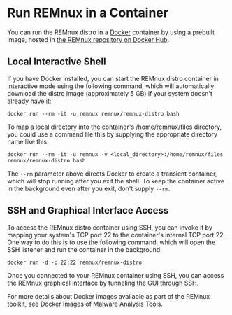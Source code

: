 # Run REMnux in a Container

You can run the REMnux distro in a [Docker](https://www.docker.com) container by using a prebuilt image, hosted in [the REMnux repository on Docker Hub](https://hub.docker.com/repository/docker/remnux/remnux-distro).

## Local Interactive Shell

If you have Docker installed, you can start the REMnux distro container in interactive mode using the following command, which will automatically download the distro image \(approximately 5 GB\) if your system doesn't already have it:

```text
docker run --rm -it -u remnux remnux/remnux-distro bash
```

To map a local directory into the container's /home/remnux/files directory, you could use a command lile this by supplying the appropriate directory name like this:

```text
docker run --rm -it -u remnux -v <local_directory>:/home/remnux/files remnux/remnux-distro bash
```

The `--rm` parameter above directs Docker to create a transient container, which will stop running after you exit the shell. To keep the container active in the background even after you exit, don't supply `--rm`. 

## SSH and Graphical Interface Access

To access the REMnux distro container using SSH, you can invoke it by mapping your system's TCP port 22 to the container's internal TCP port 22. One way to do this is to use the following command, which will open the SSH listener and run the container in the background:

```text
docker run -d -p 22:22 remnux/remnux-distro
```

Once you connected to your REMnux container using SSH, you can access the REMnux graphical interface by [tunneling the GUI through SSH](../tips/remnux-config-tips.md#gui-cloud-remnux).

For more details about Docker images available as part of the REMnux toolkit, see [Docker Images of Malware Analysis Tools](../run-tools-in-containers/remnux-containers.md).

